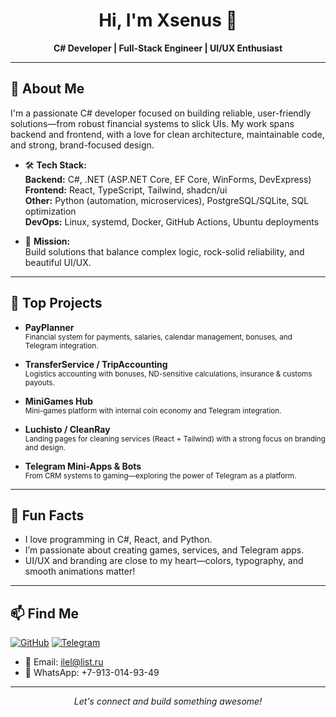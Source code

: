 <h1 align="center">Hi, I'm Xsenus 👋</h1>
<p align="center">
  <b>C# Developer | Full-Stack Engineer | UI/UX Enthusiast</b>
</p>

---

## 🚀 About Me

I'm a passionate C# developer focused on building reliable, user-friendly solutions—from robust financial systems to slick UIs. My work spans backend and frontend, with a love for clean architecture, maintainable code, and strong, brand-focused design.

- 🛠️ **Tech Stack:**  
  <b>Backend:</b> C#, .NET (ASP.NET Core, EF Core, WinForms, DevExpress)  
  <b>Frontend:</b> React, TypeScript, Tailwind, shadcn/ui  
  <b>Other:</b> Python (automation, microservices), PostgreSQL/SQLite, SQL optimization  
  <b>DevOps:</b> Linux, systemd, Docker, GitHub Actions, Ubuntu deployments

- 🎯 **Mission:**  
  Build solutions that balance complex logic, rock-solid reliability, and beautiful UI/UX.

---

## 🌟 Top Projects

- **PayPlanner**  
  <sub>Financial system for payments, salaries, calendar management, bonuses, and Telegram integration.</sub>

- **TransferService / TripAccounting**  
  <sub>Logistics accounting with bonuses, ND-sensitive calculations, insurance & customs payouts.</sub>

- **MiniGames Hub**  
  <sub>Mini-games platform with internal coin economy and Telegram integration.</sub>

- **Luchisto / CleanRay**  
  <sub>Landing pages for cleaning services (React + Tailwind) with a strong focus on branding and design.</sub>

- **Telegram Mini-Apps & Bots**  
  <sub>From CRM systems to gaming—exploring the power of Telegram as a platform.</sub>

---

## 🧩 Fun Facts

- I love programming in C#, React, and Python.
- I’m passionate about creating games, services, and Telegram apps.
- UI/UX and branding are close to my heart—colors, typography, and smooth animations matter!

---

## 📫 Find Me

<p>
  <a href="https://github.com/Xsenus"><img src="https://img.shields.io/badge/GitHub-Xsenus-181717?style=flat&logo=github" alt="GitHub"></a>
  <a href="https://t.me/Xsenus"><img src="https://img.shields.io/badge/Telegram-@Xsenus-229ED9?style=flat&logo=telegram" alt="Telegram"></a>
</p>

- 📧 Email: ilel@list.ru  
- 📱 WhatsApp: +7-913-014-93-49

---

<p align="center">
  <i>Let's connect and build something awesome!</i>
</p>
